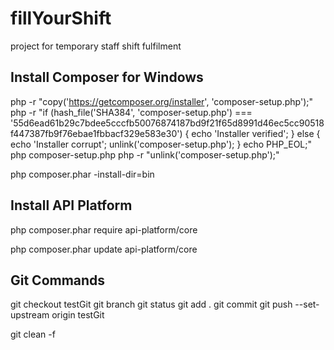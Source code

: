 # fillYourShift
project for temporary staff shift fulfilment

Install Composer for Windows
-----------------------------
php -r "copy('https://getcomposer.org/installer', 'composer-setup.php');"
php -r "if (hash_file('SHA384', 'composer-setup.php') === '55d6ead61b29c7bdee5cccfb50076874187bd9f21f65d8991d46ec5cc90518f447387fb9f76ebae1fbbacf329e583e30') { echo 'Installer verified'; } else { echo 'Installer corrupt'; unlink('composer-setup.php'); } echo PHP_EOL;"
php composer-setup.php
php -r "unlink('composer-setup.php');"

php composer.phar -install-dir=bin

Install API Platform 
-----------------
php composer.phar require api-platform/core

php composer.phar update api-platform/core

Git Commands
--------------
git checkout testGit
git branch
git status
git add .
git commit
git push --set-upstream origin testGit

git clean -f



